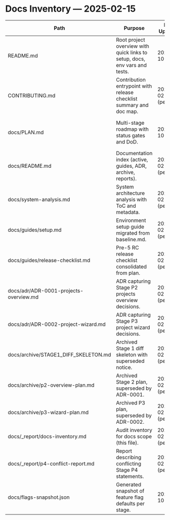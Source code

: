 # Docs Inventory — 2025-02-15

| Path | Purpose | Last Updated | Incoming Links | Programmatic Usage |
| --- | --- | --- | --- | --- |
| README.md | Root project overview with quick links to setup, docs, env vars and tests. | 2025-10-24 | docs/archive/p3-wizard-plan.md:L18 | — |
| CONTRIBUTING.md | Contribution entrypoint with release checklist summary and doc map. | 2025-02-15 (pending) | — | — |
| docs/PLAN.md | Multi-stage roadmap with status gates and DoD. | 2025-10-24 | docs/archive/STAGE1_DIFF_SKELETON.md:L14; docs/archive/p2-overview-plan.md:L18; docs/archive/p3-wizard-plan.md:L16; docs/README.md:L24; docs/_report/p4-conflict-report.md:L4 | — |
| docs/README.md | Documentation index (active, guides, ADR, archive, reports). | 2025-02-15 (pending) | README.md:L22; CONTRIBUTING.md:L20 | — |
| docs/system-analysis.md | System architecture analysis with ToC and metadata. | 2025-02-15 (pending) | docs/README.md:L5 | — |
| docs/guides/setup.md | Environment setup guide migrated from baseline.md. | 2025-02-15 (pending) | README.md:L13; CONTRIBUTING.md:L4; docs/README.md:L8 | — |
| docs/guides/release-checklist.md | Pre-5 RC release checklist consolidated from plan. | 2025-02-15 (pending) | README.md:L74; CONTRIBUTING.md:L8; docs/README.md:L9 | — |
| docs/adr/ADR-0001-projects-overview.md | ADR capturing Stage P2 projects overview decisions. | 2025-02-15 (pending) | docs/README.md:L12; docs/archive/p2-overview-plan.md:L1 | — |
| docs/adr/ADR-0002-project-wizard.md | ADR capturing Stage P3 project wizard decisions. | 2025-02-15 (pending) | docs/README.md:L13; docs/archive/p3-wizard-plan.md:L1 | — |
| docs/archive/STAGE1_DIFF_SKELETON.md | Archived Stage 1 diff skeleton with superseded notice. | 2025-02-15 (pending) | docs/README.md:L16 | — |
| docs/archive/p2-overview-plan.md | Archived Stage 2 plan, superseded by ADR-0001. | 2025-02-15 (pending) | docs/README.md:L17 | — |
| docs/archive/p3-wizard-plan.md | Archived P3 plan, superseded by ADR-0002. | 2025-02-15 (pending) | docs/README.md:L18 | — |
| docs/_report/docs-inventory.md | Audit inventory for docs scope (this file). | 2025-02-15 (pending) | docs/README.md:L21 | — |
| docs/_report/p4-conflict-report.md | Report describing conflicting Stage P4 statements. | 2025-02-15 (pending) | docs/README.md:L22 | — |
| docs/flags-snapshot.json | Generated snapshot of feature flag defaults per stage. | 2025-10-24 | docs/archive/p2-overview-plan.md:L18; docs/archive/p3-wizard-plan.md:L17; docs/_report/p4-conflict-report.md:L5 | scripts/run-vercel-build.mjs:L13; scripts/flags-snapshot.mjs:L12 |

